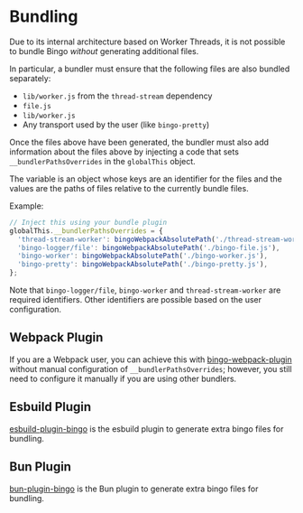 # Bundling

Due to its internal architecture based on Worker Threads, it is not possible to bundle Bingo *without* generating additional files.

In particular, a bundler must ensure that the following files are also bundled separately:

* `lib/worker.js` from the `thread-stream` dependency
* `file.js`
* `lib/worker.js`
* Any transport used by the user (like `bingo-pretty`)

Once the files above have been generated, the bundler must also add information about the files above by injecting a code that sets `__bundlerPathsOverrides` in the `globalThis` object.

The variable is an object whose keys are an identifier for the files and the values are the paths of files relative to the currently bundle files.

Example:

```javascript
// Inject this using your bundle plugin
globalThis.__bundlerPathsOverrides = {
  'thread-stream-worker': bingoWebpackAbsolutePath('./thread-stream-worker.js')
  'bingo-logger/file': bingoWebpackAbsolutePath('./bingo-file.js'),
  'bingo-worker': bingoWebpackAbsolutePath('./bingo-worker.js'),
  'bingo-pretty': bingoWebpackAbsolutePath('./bingo-pretty.js'),
};
```

Note that `bingo-logger/file`, `bingo-worker` and `thread-stream-worker` are required identifiers. Other identifiers are possible based on the user configuration.

## Webpack Plugin

If you are a Webpack user, you can achieve this with [bingo-webpack-plugin](https://github.com/bingojs/bingo-webpack-plugin) without manual configuration of `__bundlerPathsOverrides`; however, you still need to configure it manually if you are using other bundlers.

## Esbuild Plugin

[esbuild-plugin-bingo](https://github.com/davipon/esbuild-plugin-bingo) is the esbuild plugin to generate extra bingo files for bundling.

## Bun Plugin

[bun-plugin-bingo](https://github.com/vktrl/bun-plugin-bingo) is the Bun plugin to generate extra bingo files for bundling.